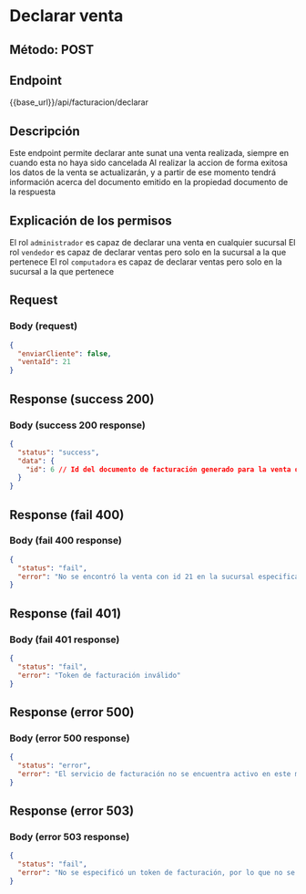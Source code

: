 # Declarar venta

## Método: POST

## Endpoint

{{base_url}}/api/facturacion/declarar

## Descripción

Este endpoint permite declarar ante sunat una venta realizada, siempre en cuando esta no haya sido cancelada
Al realizar la accion de forma exitosa los datos de la venta se actualizarán, y a partir de ese momento tendrá información acerca del documento emitido en la propiedad documento de la respuesta

## Explicación de los permisos

El rol `administrador` es capaz de declarar una venta en cualquier sucursal
El rol `vendedor` es capaz de declarar ventas pero solo en la sucursal a la que pertenece
El rol `computadora` es capaz de declarar ventas pero solo en la sucursal a la que pertenece

## Request

### Body (request)

```json
{
  "enviarCliente": false,
  "ventaId": 21
}
```

## Response (success 200)

### Body (success 200 response)

```json
{
  "status": "success",
  "data": {
    "id": 6 // Id del documento de facturación generado para la venta declarada
  }
}
```

## Response (fail 400)

### Body (fail 400 response)

```json
{
  "status": "fail",
  "error": "No se encontró la venta con id 21 en la sucursal especificada" // El mensaje de error varía dependiendo del tipo de error
}
```

## Response (fail 401)

### Body (fail 401 response)

```json
{
  "status": "fail",
  "error": "Token de facturación inválido"
}
```

## Response (error 500)

### Body (error 500 response)

```json
{
  "status": "error",
  "error": "El servicio de facturación no se encuentra activo en este momento"
}
```

## Response (error 503)

### Body (error 503 response)

```json
{
  "status": "fail",
  "error": "No se especificó un token de facturación, por lo que no se puede utilizar este servicio."
}
```
